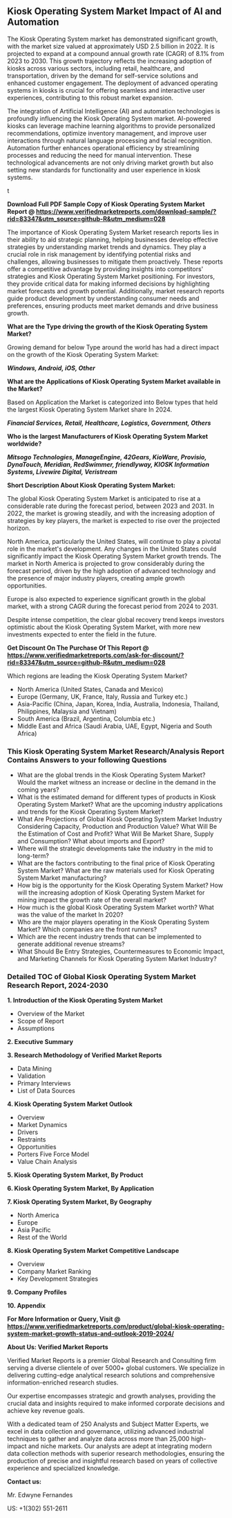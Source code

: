<h2>Kiosk Operating System Market Impact of AI and Automation</h2><p>The Kiosk Operating System market has demonstrated significant growth, with the market size valued at approximately USD 2.5 billion in 2022. It is projected to expand at a compound annual growth rate (CAGR) of 8.1% from 2023 to 2030. This growth trajectory reflects the increasing adoption of kiosks across various sectors, including retail, healthcare, and transportation, driven by the demand for self-service solutions and enhanced customer engagement. The deployment of advanced operating systems in kiosks is crucial for offering seamless and interactive user experiences, contributing to this robust market expansion.</p><p>The integration of Artificial Intelligence (AI) and automation technologies is profoundly influencing the Kiosk Operating System market. AI-powered kiosks can leverage machine learning algorithms to provide personalized recommendations, optimize inventory management, and improve user interactions through natural language processing and facial recognition. Automation further enhances operational efficiency by streamlining processes and reducing the need for manual intervention. These technological advancements are not only driving market growth but also setting new standards for functionality and user experience in kiosk systems.</p>t</p><p id="" class=""><strong>Download Full PDF Sample Copy of Kiosk Operating System Market Report @ <a href="https://www.verifiedmarketreports.com/download-sample/?rid=83347&utm_source=github-R&utm_medium=028" target="_blank">https://www.verifiedmarketreports.com/download-sample/?rid=83347&utm_source=github-R&utm_medium=028</a></strong></p><p>The importance of&nbsp;Kiosk Operating System Market research reports lies in their ability to aid strategic planning, helping businesses develop effective strategies by understanding market trends and dynamics. They play a crucial role in risk management by identifying potential risks and challenges, allowing businesses to mitigate them proactively. These reports offer a competitive advantage by providing insights into competitors' strategies and Kiosk Operating System Market positioning. For investors, they provide critical data for making informed decisions by highlighting market forecasts and growth potential. Additionally, market research reports guide product development by understanding consumer needs and preferences, ensuring products meet market demands and drive business growth.</p><p><strong>What are the&nbsp;Type driving the growth of the Kiosk Operating System Market?</strong></p><p id="" class="">Growing demand for below Type around the world has had a direct impact on the growth of the Kiosk Operating System Market:</p><em><strong>Windows, Android, iOS, Other</strong></em></p><strong>What are the&nbsp;Applications&nbsp;of Kiosk Operating System Market available in the Market?</strong></p><p id="" class="">Based on Application the Market is categorized into Below types that held the largest Kiosk Operating System Market share In 2024.</p><em><strong>Financial Services, Retail, Healthcare, Logistics, Government, Others</strong></em></p><strong>Who is the largest Manufacturers of Kiosk Operating System Market worldwide?</strong></p><p><em><strong>Mitsogo Technologies, ManageEngine, 42Gears, KioWare, Provisio, DynaTouch, Meridian, RedSwimmer, friendlyway, KIOSK Information Systems, Livewire Digital, Veristream</strong></em></p><p id="" class=""><strong>Short Description About Kiosk Operating System Market:</strong></p><p>The global Kiosk Operating System Market is anticipated to rise at a considerable rate during the forecast period, between 2023 and 2031. In 2022, the market is growing steadily, and with the increasing adoption of strategies by key players, the market is expected to rise over the projected horizon.</p><p>North America, particularly the United States, will continue to play a pivotal role in the market's development. Any changes in the United States could significantly impact the Kiosk Operating System Market growth trends. The market in North America is projected to grow considerably during the forecast period, driven by the high adoption of advanced technology and the presence of major industry players, creating ample growth opportunities.</p><p>Europe is also expected to experience significant growth in the global market, with a strong CAGR during the forecast period from 2024 to 2031.</p><p>Despite intense competition, the clear global recovery trend keeps investors optimistic about the Kiosk Operating System Market, with more new investments expected to enter the field in the future.</p><p id="" class=""><strong>Get Discount On The Purchase Of This Report @ <a href="https://www.verifiedmarketreports.com/ask-for-discount/?rid=83347&utm_source=github-R&utm_medium=028" target="_blank">https://www.verifiedmarketreports.com/ask-for-discount/?rid=83347&utm_source=github-R&utm_medium=028</a></strong></p>Which regions are leading the Kiosk Operating System Market?</p><ul><li>North America (United States, Canada and Mexico)</li><li>Europe (Germany, UK, France, Italy, Russia and Turkey etc.)</li><li>Asia-Pacific (China, Japan, Korea, India, Australia, Indonesia, Thailand, Philippines, Malaysia and Vietnam)</li><li>South America (Brazil, Argentina, Columbia etc.)</li><li>Middle East and Africa (Saudi Arabia, UAE, Egypt, Nigeria and South Africa)</li></ul><h3 id="" class="">This Kiosk Operating System Market Research/Analysis Report Contains Answers to your following Questions</h3><ul><li>What are the global trends in the Kiosk Operating System Market? Would the market witness an increase or decline in the demand in the coming years?</li><li>What is the estimated demand for different types of products in Kiosk Operating System Market? What are the upcoming industry applications and trends for the Kiosk Operating System Market?</li><li>What Are Projections of Global Kiosk Operating System Market Industry Considering Capacity, Production and Production Value? What Will Be the Estimation of Cost and Profit? What Will Be Market Share, Supply and Consumption? What about imports and Export?</li><li>Where will the strategic developments take the industry in the mid to long-term?</li><li>What are the factors contributing to the final price of Kiosk Operating System Market? What are the raw materials used for Kiosk Operating System Market manufacturing?</li><li>How big is the opportunity for the Kiosk Operating System Market? How will the increasing adoption of Kiosk Operating System Market for mining impact the growth rate of the overall market?</li><li>How much is the global Kiosk Operating System Market worth? What was the value of the market In 2020?</li><li>Who are the major players operating in the Kiosk Operating System Market? Which companies are the front runners?</li><li>Which are the recent industry trends that can be implemented to generate additional revenue streams?</li><li>What Should Be Entry Strategies, Countermeasures to Economic Impact, and Marketing Channels for Kiosk Operating System Market Industry?</li></ul><h3 id="" class="">Detailed TOC of Global Kiosk Operating System Market Research Report, 2024-2030</h3><p id="" class=""><strong>1. Introduction of the Kiosk Operating System Market</strong></p><ul><li>Overview of the Market</li><li>Scope of Report</li><li>Assumptions</li></ul><p id="" class=""><strong>2. Executive Summary</strong></p><p id="" class=""><strong>3. Research Methodology of Verified Market Reports</strong></p><ul><li>Data Mining</li><li>Validation</li><li>Primary Interviews</li><li>List of Data Sources</li></ul><p id="" class=""><strong>4. Kiosk Operating System Market Outlook</strong></p><ul><li>Overview</li><li>Market Dynamics</li><li>Drivers</li><li>Restraints</li><li>Opportunities</li><li>Porters Five Force Model</li><li>Value Chain Analysis</li></ul><p id="" class=""><strong>5. Kiosk Operating System Market, By Product</strong></p><p id="" class=""><strong>6. Kiosk Operating System Market, By Application</strong></p><p id="" class=""><strong>7. Kiosk Operating System Market, By Geography</strong></p><ul><li>North America</li><li>Europe</li><li>Asia Pacific</li><li>Rest of the World</li></ul><p id="" class=""><strong>8. Kiosk Operating System Market Competitive Landscape</strong></p><ul><li>Overview</li><li>Company Market Ranking</li><li>Key Development Strategies</li></ul><p id="" class=""><strong>9. Company Profiles</strong></p><p id="" class=""><strong>10. Appendix</strong></p><p id="" class=""><strong>For More Information or Query, Visit @ <a href="https://www.verifiedmarketreports.com/product/global-kiosk-operating-system-market-growth-status-and-outlook-2019-2024/" target="_blank">https://www.verifiedmarketreports.com/product/global-kiosk-operating-system-market-growth-status-and-outlook-2019-2024/</a></strong></p><p id="" class=""><strong>About Us: Verified Market Reports</strong></p><p id="" class="">Verified Market Reports is a premier Global Research and Consulting firm serving a diverse clientele of over 5000+ global customers. We specialize in delivering cutting-edge analytical research solutions and comprehensive information-enriched research studies.</p><p id="" class="">Our expertise encompasses strategic and growth analyses, providing the crucial data and insights required to make informed corporate decisions and achieve key revenue goals.</p><p id="" class="">With a dedicated team of 250 Analysts and Subject Matter Experts, we excel in data collection and governance, utilizing advanced industrial techniques to gather and analyze data across more than 25,000 high-impact and niche markets. Our analysts are adept at integrating modern data collection methods with superior research methodologies, ensuring the production of precise and insightful research based on years of collective experience and specialized knowledge.</p><p id="" class=""><strong>Contact us:</strong></p><p id="" class="">Mr. Edwyne Fernandes</p><p id="" class="">US: +1(302) 551-2611</p>